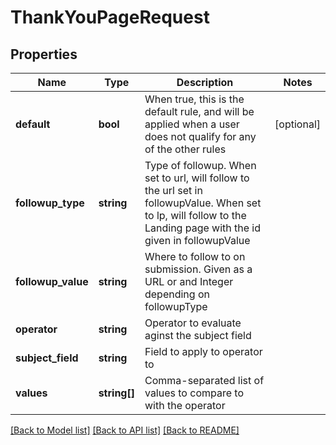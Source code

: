 # ThankYouPageRequest

## Properties
Name | Type | Description | Notes
------------ | ------------- | ------------- | -------------
**default** | **bool** | When true, this is the default rule, and will be applied when a user does not qualify for any of the other rules | [optional] 
**followup_type** | **string** | Type of followup.  When set to url, will follow to the url set in followupValue.  When set to lp, will follow to the Landing page with the id given in followupValue | 
**followup_value** | **string** | Where to follow to on submission.  Given as a URL or and Integer depending on followupType | 
**operator** | **string** | Operator to evaluate aginst the subject field | 
**subject_field** | **string** | Field to apply to operator to | 
**values** | **string[]** | Comma-separated list of values to compare to with the operator | 

[[Back to Model list]](../README.md#documentation-for-models) [[Back to API list]](../README.md#documentation-for-api-endpoints) [[Back to README]](../README.md)


